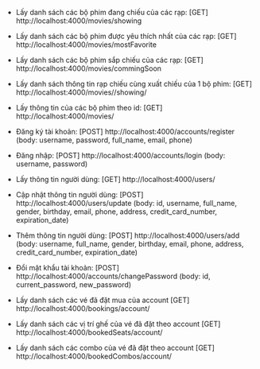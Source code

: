 * Lấy danh sách các bộ phim đang chiếu của các rạp:
	[GET] http://localhost:4000/movies/showing

* Lấy danh sách các bộ phim được yêu thích nhất của các rạp:
	[GET] http://localhost:4000/movies/mostFavorite

* Lấy danh sách các bộ phim sắp chiếu của các rạp:
	[GET] http://localhost:4000/movies/commingSoon

* Lấy danh sách thông tin rạp chiếu cùng xuất chiếu của 1 bộ phim:
	[GET] http://localhost:4000/movies/<id>/showing/<date>

* Lấy thông tin của các bộ phim theo id:
	[GET] http://localhost:4000/movies/<id>

* Đăng ký tài khoản:
	[POST] http://localhost:4000/accounts/register (body: username, password, full_name, email, phone)

* Đăng nhập:
	[POST] http://localhost:4000/accounts/login (body: username, password)

* Lấy thông tin người dùng:
	[GET] http://localhost:4000/users/<id>

* Cập nhật thông tin người dùng:
	[POST] http://localhost:4000/users/update (body: id, username, full_name, gender, birthday, email, phone, address, credit_card_number, expiration_date)

* Thêm thông tin người dùng:
	[POST] http://localhost:4000/users/add (body: username, full_name, gender, birthday, email, phone, address, credit_card_number, expiration_date)

* Đổi mật khẩu tài khoản:
	[POST] http://localhost:4000/accounts/changePassword (body: id, current_password, new_password)

* Lấy danh sách các vé đã đặt mua của account
	[GET] http://localhost:4000/bookings/account/<id>

* Lấy danh sách các vị trí ghế của vé đã đặt theo account
	[GET] http://localhost:4000/bookedSeats/account/<id>

* Lấy danh sách các combo của vé đã đặt theo account
	[GET] http://localhost:4000/bookedCombos/account/<id>